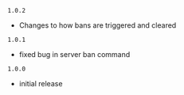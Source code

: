 ﻿`1.0.2`
- Changes to how bans are triggered and cleared

`1.0.1`
- fixed bug in server ban command

`1.0.0`
- initial release